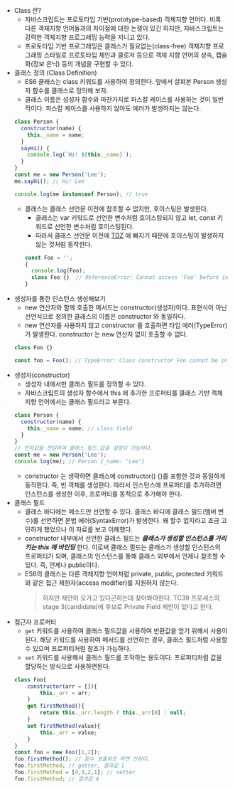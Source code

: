 * Class 란?
    * 자바스크립트는 프로토타입 기반(prototype-based) 객체지향 언어다. 비록 다른 객체지향 언어들과의 차이점에 대한 논쟁이 있긴 하지만, 자바스크립트는 강력한 객체지향 프로그래밍 능력을 지니고 있다.
    * 프로토타입 기반 프로그래밍은 클래스가 필요없는(class-free) 객체지향 프로그래밍 스타일로 프로토타입 체인과 클로저 등으로 객체 지향 언어의 상속, 캡슐화(정보 은닉) 등의 개념을 구현할 수 있다.
* 클래스 정의 (Class Definition)
    * ES6 클래스는 class 키워드를 사용하여 정의한다. 앞에서 살펴본 Person 생성자 함수를 클래스로 정의해 보자.
    * 클래스 이름은 성성자 함수와 마찬가지로 파스칼 케이스를 사용하는 것이 일반적이다. 파스칼 케이스를 사용하지 않아도 에러가 발생하지는 않는다.
    ```javascript
    class Person {      
      constructor(name) {
        this._name = name;
      }    
      sayHi() {
        console.log(`Hi! ${this._name}`);
      }
    }
    const me = new Person('Lee');
    me.sayHi(); // Hi! Lee
    
    console.log(me instanceof Person); // true    
    ```
    * 클래스는 클래스 선언문 이전에 참조할 수 없지만, 호이스팅은 발생한다. 
        * 클래스는 var 키워드로 선언한 변수처럼 호이스팅되지 않고 let, const 키워드로 선언한 변수처럼 호이스팅된다. 
        * 따라서 클래스 선언문 이전에 [TDZ](https://github.com/GodChiken/StudyES6toNew/blame/master/markdown/act-1/letAndConstAndBlockScope.md#L6-L15) 에 빠지기 때문에 호이스팅이 발생하지 않는 것처럼 동작한다.
        ```javascript
        const Foo = '';        
        {          
          console.log(Foo);         
          class Foo {}  // ReferenceError: Cannot access 'Foo' before initialization
        }        
        ```
* 생성자를 통한 인스턴스 생성해보기        
    * new 연산자와 함께 호출한 메서드는 constructor(생성자)이다. 표현식이 아닌 선언식으로 정의한 클래스의 이름은 constructor 와 동일하다. 
    * new 연산자를 사용하지 않고 constructor 를 호출하면 타입 에러(TypeError)가 발생한다. constructor 는 new 연산자 없이 호출할 수 없다.
    ```javascript
    class Foo {}
    
    const foo = Foo(); // TypeError: Class constructor Foo cannot be invoked without 'new'    
    ```
* 생성자(constructor)
    * 생성자 내에서만 클래스 필드를 정의할 수 있다.
    * 자바스크립트의 생성자 함수에서 this 에 추가한 프로퍼티를 클래스 기반 객체지향 언어에서는 클래스 필드라고 부른다.
    ```javascript    
    class Person {      
      constructor(name) {            
        this._name = name; // class field
      }
    }
    // 인자값을 전달하여 클래스 필드 값을 설정이 가능하다.
    const me = new Person('Lee');
    console.log(me); // Person {_name: "Lee"}    
    ```
    * constructor 는 생략하면 클래스에 constructor() {}를 포함한 것과 동일하게 동작한다. 즉, 빈 객체를 생성한다. 따라서 인스턴스에 프로퍼티를 추가하려면 인스턴스를 생성한 이후, 프로퍼티를 동적으로 추가해야 한다.
* 클래스 필드
    * 클래스 바디에는 메소드만 선언할 수 있다. 클래스 바디에 클래스 필드(멤버 변수)를 선언하면 문법 에러(SyntaxError)가 발생한다. 왜 할수 없지라고 조금 고민하게 했었으나 이 자료를 보고 이해했다.
    * constructor 내부에서 선언한 클래스 필드는 ***클래스가 생성할 인스턴스를 가리키는 this 에 바인딩*** 한다. 이로써 클래스 필드는 클래스가 생성할 인스턴스의 프로퍼티가 되며, 클래스의 인스턴스를 통해 클래스 외부에서 언제나 참조할 수 있다. 즉, 언제나 public이다.
    * ES6의 클래스는 다른 객체지향 언어처럼 private, public, protected 키워드와 같은 접근 제한자(access modifier)를 지원하지 않는다.
        > 하지만 제안이 오가고 있다곤하는데 찾아봐야한다. TC39 프로세스의 stage 3(candidate)에 후보로 Private Field 제안이 있다고 한다.
* 접근자 프로퍼티
    * `get` 키워드를 사용하여 클래스 필드값을 사용하여 반환값을 얻기 위해서 사용이 된다. 해당 키워드를 사용하여 메서드를 선언하는 경우, 클래스 필드처럼 사용할 수 있으며 프로퍼티처럼 참조가 가능하다.
    * `set` 키워드를 사용해서 클래스 필드를 조작하는 용도이다. 프로퍼티처럼 값을 할당하는 방식으로 사용하면된다.
    ```javascript
    class Foo{
        constructor(arr = []){
            this._arr = arr;
        }
        get firstMethod(){
            return this._arr.length ? this._arr[0] : null;
        }
        set firstMethod(value){
            this._arr = value;
        }
    }
    const foo = new Foo([1,2]);
    foo.firstMethod(); // 함수 호출하듯 하면 안된다.
    foo.firstMethod; // getter, 결과값 1
    foo.firstMethod = [4,3,2,1]; // setter
    foo.firstMethod; // 결과값 4
    ```  